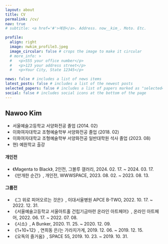 ```yaml
---
layout: about
title: CV
permalink: /cv/
nav: true
# subtitle: <a href='#'>예원</a>. Address. now__kim_. Moto. Etc.

profile:
  align: right
  image: nwkim_profile3.jpeg
  image_circular: false # crops the image to make it circular
  # more_info: >
  #   <p>555 your office number</p>
  #   <p>123 your address street</p>
  #   <p>Your City, State 12345</p>

news: false # includes a list of news items
latest_posts: false # includes a list of the newest posts
selected_papers: false # includes a list of papers marked as "selected={true}"
social: false # includes social icons at the bottom of the page
---
```




<!-- ## 개요
* 연락처: [이메일, 전화번호 등] -->


<!-- ## Education -->
<!-- --- -->

## **Nawoo** Kim
- 서울예술고등학교 서양화전공 졸업 (2014. 02) 
- 이화여자대학교 조형예술학부 서양화전공 졸업 (2018. 02)
- 이화여자대학교 조형예술학부 서양화전공 일반대학원 석사 졸업 (2023. 08)
- 현\) 예원학교 출강

<!-- ## Work Experience
---
  
- [회사/기관 이름], [직무/직책], [근무 기간] -->

<!-- ## Exhibition -->

#### 개인전
- 《Magenta to Black》, 2인전, 그블루 갤러리, 2024. 02. 17. ~ 2024. 03. 17.
- 《만개한 순간》, 개인전, WWWSPACE, 2023. 08. 02. ~ 2023. 08. 13.
 
#### 그룹전
- 《그 위로 피어오르는 것은》, 이대서울병원 APCE B-TWO, 2022. 10. 17. ~ 2022. 12. 31.
- 《서울예술고등학교 서울아트홀 건립기금마련 온라인 아트페어》, 온라인 아트페어, 2022. 06. 17. ~ 2022. 07. 08.
- 《시소》, A Bunker, 2020. 11. 25. ~ 2020. 12. 09.
- 《1\+10\+12》, 연희동 은/는 가라지가게, 2019. 12. 06. ~ 2019. 12. 15.
- 《오독의 즐거움》, SPACE 55, 2019. 10. 23. ~ 2019. 10. 31.
